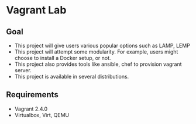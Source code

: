 # Vagrant Lab

## Goal

- This project will give users various popular options such as LAMP, LEMP
- This project will attempt some modularity. For example, users might choose to install a Docker setup, or not.
- This project also provides tools like ansible, chef to provision vagrant server.
- This project is available in several distributions.

## Requirements

- Vagrant 2.4.0
- Virtualbox, Virt, QEMU

